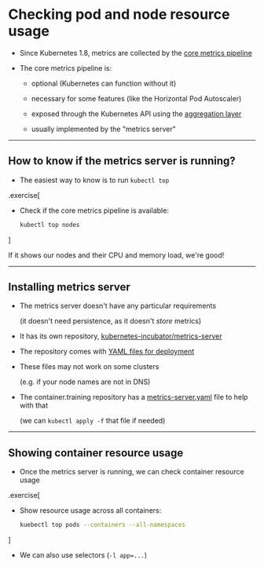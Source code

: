 # Checking pod and node resource usage

- Since Kubernetes 1.8, metrics are collected by the [core metrics pipeline](https://v1-13.docs.kubernetes.io/docs/tasks/debug-application-cluster/core-metrics-pipeline/)

- The core metrics pipeline is:

  - optional (Kubernetes can function without it)

  - necessary for some features (like the Horizontal Pod Autoscaler)

  - exposed through the Kubernetes API using the [aggregation layer](https://kubernetes.io/docs/concepts/extend-kubernetes/api-extension/apiserver-aggregation/)

  - usually implemented by the "metrics server"

---

## How to know if the metrics server is running?

- The easiest way to know is to run `kubectl top`

.exercise[

- Check if the core metrics pipeline is available:
  ```bash
  kubectl top nodes
  ```

]

If it shows our nodes and their CPU and memory load, we're good!

---

## Installing metrics server

- The metrics server doesn't have any particular requirements

  (it doesn't need persistence, as it doesn't *store* metrics)

- It has its own repository, [kubernetes-incubator/metrics-server](https://github.com/kubernetes-incubator/metrics-server])

- The repository comes with [YAML files for deployment](https://github.com/kubernetes-incubator/metrics-server/tree/master/deploy/1.8%2B)

- These files may not work on some clusters

  (e.g. if your node names are not in DNS)

- The container.training repository has a [metrics-server.yaml](https://github.com/jpetazzo/container.training/blob/master/k8s/metrics-server.yaml#L90) file to help with that

  (we can `kubectl apply -f` that file if needed)

---

## Showing container resource usage

- Once the metrics server is running, we can check container resource usage

.exercise[

- Show resource usage across all containers:
  ```bash
  kuebectl top pods --containers --all-namespaces
  ```
]

- We can also use selectors (`-l app=...`)
